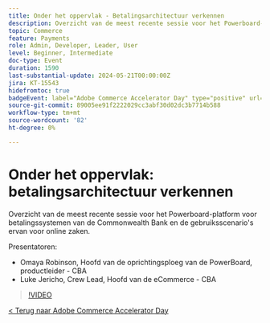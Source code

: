 ```yaml
---
title: Onder het oppervlak - Betalingsarchitectuur verkennen
description: Overzicht van de meest recente sessie voor het Powerboard-platform voor betalingssystemen van de Commonwealth Bank en de gebruiksscenario's ervan voor online zaken.
topic: Commerce
feature: Payments
role: Admin, Developer, Leader, User
level: Beginner, Intermediate
doc-type: Event
duration: 1590
last-substantial-update: 2024-05-21T00:00:00Z
jira: KT-15543
hidefromtoc: true
badgeEvent: label="Adobe Commerce Accelerator Day" type="positive" url="https://experienceleague.adobe.com/en/docs/events/apac-commerce-recordings/2024/overview"
source-git-commit: 89005ee91f2222029cc3abf30d02dc3b7714b588
workflow-type: tm+mt
source-wordcount: '82'
ht-degree: 0%

---
```



# Onder het oppervlak: betalingsarchitectuur verkennen

Overzicht van de meest recente sessie voor het Powerboard-platform voor betalingssystemen van de Commonwealth Bank en de gebruiksscenario&#39;s ervan voor online zaken.

Presentatoren:

+ Omaya Robinson, Hoofd van de oprichtingsploeg van de PowerBoard, productleider - CBA
+ Luke Jericho, Crew Lead, Hoofd van de eCommerce - CBA

>[!VIDEO](https://video.tv.adobe.com/v/3429270/?learn=on)

[&lt; Terug naar Adobe Commerce Accelerator Day](./overview.md)